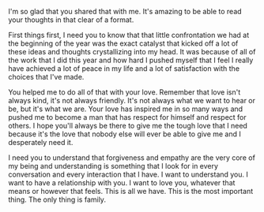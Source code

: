 I'm so glad that you shared that with me. It's amazing to be able to read your thoughts in that clear of a format.

First things first, I need you to know that that little confrontation we had at the beginning of the year was the exact catalyst that kicked off a lot of these ideas and thoughts crystallizing into my head. It was because of all of the work that I did this year and how hard I pushed myself that I feel I really have achieved a lot of peace in my life and a lot of satisfaction with the choices that I've made.

You helped me to do all of that with your love. Remember that love isn't always kind, it's not always friendly. It's not always what we want to hear or be, but it's what we are. Your love has inspired me in so many ways and pushed me to become a man that has respect for himself and respect for others. I hope you'll always be there to give me the tough love that I need because it's the love that nobody else will ever be able to give me and I desperately need it.

I need you to understand that forgiveness and empathy are the very core of my being and understanding is something that I look for in every conversation and every interaction that I have. I want to understand you. I want to have a relationship with you. I want to love you, whatever that means or however that feels. This is all we have. This is the most important thing. The only thing is family.

